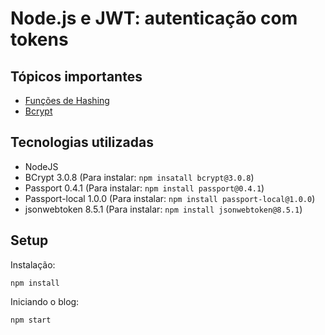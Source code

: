 

# Node.js e JWT: autenticação com tokens

## Tópicos importantes
* [Funções de Hashing](./notas-de-aula/aula%201.04%20-%20Fun%C3%A7%C3%B5es%20de%20Hashing.md)
* [Bcrypt](./notas-de-aula/aula%201.07%20-%20Funcionamento%20do%20bcrypt.pdf)


## Tecnologias utilizadas
* NodeJS
* BCrypt 3.0.8 (Para instalar: `npm insatall bcrypt@3.0.8`)
* Passport 0.4.1 (Para instalar: `npm install passport@0.4.1`)
* Passport-local 1.0.0 (Para instalar: `npm install passport-local@1.0.0`)
* jsonwebtoken 8.5.1 (Para instalar: `npm install jsonwebtoken@8.5.1`)


## Setup

Instalação: 

```
npm install
```

Iniciando o blog:

```
npm start
```